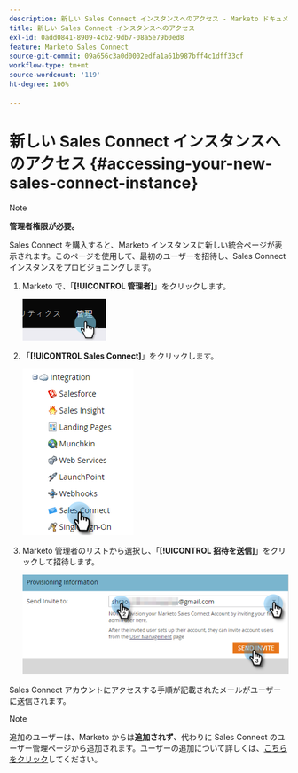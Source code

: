 ```yaml
---
description: 新しい Sales Connect インスタンスへのアクセス - Marketo ドキュメント - 製品ドキュメント
title: 新しい Sales Connect インスタンスへのアクセス
exl-id: 0add0841-8909-4cb2-9db7-08a5e79b0ed8
feature: Marketo Sales Connect
source-git-commit: 09a656c3a0d0002edfa1a61b987bff4c1dff33cf
workflow-type: tm+mt
source-wordcount: '119'
ht-degree: 100%

---
```


# 新しい Sales Connect インスタンスへのアクセス {#accessing-your-new-sales-connect-instance}

>[!NOTE]
>
>**管理者権限が必要。**

Sales Connect を購入すると、Marketo インスタンスに新しい統合ページが表示されます。このページを使用して、最初のユーザーを招待し、Sales Connect インスタンスをプロビジョニングします。

1. Marketo で、「**[!UICONTROL 管理者]**」をクリックします。

   ![](assets/accessing-your-new-sales-connect-instance-1.png)

1. 「**[!UICONTROL Sales Connect]**」をクリックします。

   ![](assets/accessing-your-new-sales-connect-instance-2.png)

1. Marketo 管理者のリストから選択し、「**[!UICONTROL 招待を送信]**」をクリックして招待します。

   ![](assets/accessing-your-new-sales-connect-instance-3.png)

Sales Connect アカウントにアクセスする手順が記載されたメールがユーザーに送信されます。

>[!NOTE]
>
>追加のユーザーは、Marketo からは&#x200B;**追加されず**、代わりに Sales Connect のユーザー管理ページから追加されます。ユーザーの追加について詳しくは、[こちらをクリック](/help/marketo/product-docs/marketo-sales-connect/admin/invite-users.md)してください。
